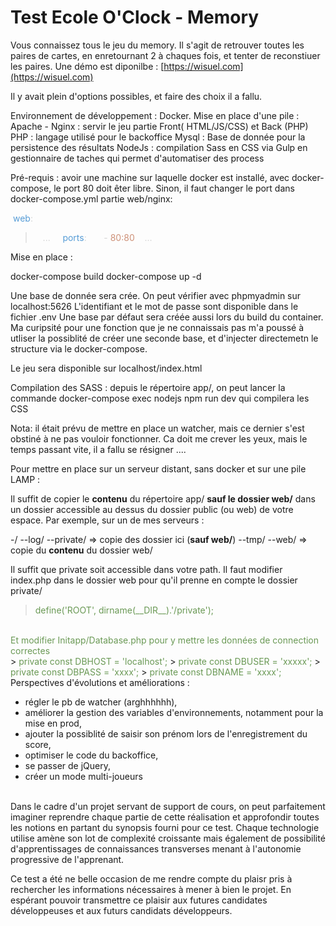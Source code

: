 # Test Ecole O'Clock - Memory

Vous connaissez tous le jeu du memory.
Il s'agit de retrouver toutes les paires de cartes, en enretournant 2 à chaques fois, et tenter de reconstiuer les paires.
Une démo est diponilbe : [https://wisuel.com](https://wisuel.com)

Il y avait plein d'options possibles, et faire des choix il a fallu.

Environnement de développement : Docker.
Mise en place d'une pile :
Apache - Nginx : servir le jeu partie Front( HTML/JS/CSS) et Back (PHP)
PHP : langage utilisé pour le backoffice
Mysql : Base de donnée pour la persistence des résultats
NodeJs : compilation Sass en CSS via Gulp en gestionnaire de taches qui permet d'automatiser des process

Pré-requis : avoir une machine sur laquelle docker est installé, avec docker-compose, le port 80 doit êter libre. Sinon, il faut changer le port dans docker-compose.yml partie web/nginx:

<span class="colour" style="color: rgb(212, 212, 212);"> </span><span class="colour" style="color: rgb(86, 156, 214);">web</span><span class="colour" style="color: rgb(212, 212, 212);">:</span>
> <span class="colour" style="color: rgb(212, 212, 212);">   ...</span>
> <span class="colour" style="color: rgb(212, 212, 212);">    </span><span class="colour" style="color: rgb(86, 156, 214);">ports</span><span class="colour" style="color: rgb(212, 212, 212);">:</span>
> <span class="colour" style="color: rgb(212, 212, 212);">      - </span><span class="colour" style="color: rgb(206, 145, 120);">80:80</span>
> <span class="colour" style="color: rgb(212, 212, 212);">   ...</span>

Mise en place :

docker-compose build
docker-compose up -d

Une base de donnée sera crée. On peut vérifier avec phpmyadmin sur localhost:5626
L'identifiant et le mot de passe sont disponible dans le fichier .env
Une base par défaut sera créée aussi lors du build du container.
Ma curipsité pour une fonction que je ne connaissais pas m'a poussé à utliser la possiblité de créer une seconde base, et d'injecter directemetn le structure via le docker-compose.

Le jeu sera disponible sur localhost/index.html

Compilation des SASS :
depuis le répertoire app/, on peut lancer la commande
docker-compose exec nodejs npm run dev
qui compilera les CSS

Nota: il était prévu de mettre en place un watcher, mais ce dernier s'est obstiné à ne pas vouloir fonctionner.
Ca doit me crever les yeux, mais le temps passant vite, il a fallu se résigner ....

Pour mettre en place sur un serveur distant, sans docker et sur une pile LAMP :

Il suffit de copier le **contenu** du répertoire app/ **sauf le dossier web/** dans un dossier accessible au dessus du dossier public (ou web) de votre espace.
Par exemple, sur un de mes serveurs :

-/
--log/
--private/ => copie des dossier ici (**sauf web/**)
--tmp/
--web/ => copie du **contenu** du dossier web/

Il suffit que private soit accessible dans votre path.
Il faut modifier index.php dans le dossier web pour qu'il prenne en compte le dossier private/
<br>
> <span class="colour" style="color: rgb(106, 153, 85);">define('ROOT', dirname(\_\_DIR\_\_).'/private');</span>

<br>
<span class="colour" style="color: rgb(106, 153, 85);">Et modifier Initapp/Database.php pour y mettre les données de connection correctes</span>
<br>
> <span class="colour" style="color: rgb(106, 153, 85);">private const DBHOST = 'localhost';</span>
> <span class="colour" style="color: rgb(106, 153, 85);">private const DBUSER = 'xxxxx';</span>
> <span class="colour" style="color: rgb(106, 153, 85);">private const DBPASS = 'xxxx';</span>
> <span class="colour" style="color: rgb(106, 153, 85);">private const DBNAME = 'xxxx';</span>

<br>
Perspectives d'évolutions et améliorations :

* régler le pb de watcher (arghhhhhh),
* améliorer la gestion des variables d'environnements, notamment pour la mise en prod,
* ajouter la possiblité de saisir son prénom lors de l'enregistrement du score,
* optimiser le code du backoffice,
* se passer de jQuery,
* créer un mode multi-joueurs

<br>
Dans le cadre d'un projet servant de support de cours, on peut parfaitement imaginer reprendre chaque partie de cette réalisation et approfondir toutes les notions en partant du synopsis fourni pour ce test.
Chaque technologie utilise amène son lot de complexité croissante mais également de possibilité d'apprentissages de connaissances transverses menant à l'autonomie progressive de l'apprenant.

Ce test a été ne belle occasion de me rendre compte du plaisr pris à rechercher les informations nécessaires à mener à bien le projet.
En espérant pouvoir transmettre ce plaisir aux futures candidates développeuses et aux futurs candidats développeurs.

<br>
<br>
